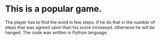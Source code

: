# This is a popular game.
The player has to find the word in few steps.
If he do that in the number of steps that was agreed upon than his score increased.
otherwise he will be hanged. 
The code was written in Python language.
